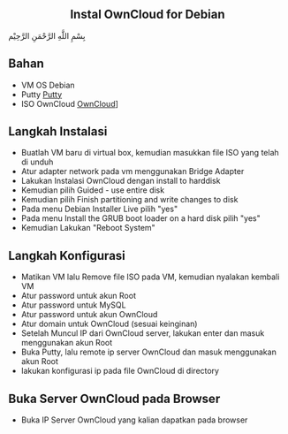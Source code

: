 <h2 align="center">Instal OwnCloud for Debian</h2>
بِسْمِ اللَّهِ الرَّحْمَنِ الرَّحِيْم

## Bahan
- VM OS Debian 
- Putty [Putty](https://putty.org/)
- ISO OwnCloud [OwnCloud](https://www.turnkeylinux.org/owncloud)]

## Langkah Instalasi
- Buatlah VM baru di virtual box, kemudian masukkan file ISO yang telah di unduh
- Atur adapter network pada vm menggunakan Bridge Adapter
- Lakukan Instalasi OwnCloud dengan install to harddisk
- Kemudian pilih Guided - use entire disk
- Kemudian pilih Finish partitioning and write changes to disk
- Pada menu Debian Installer Live pilih "yes"
- Pada menu Install the GRUB boot loader on a hard disk pilih "yes"
- Kemudian Lakukan "Reboot System"

## Langkah Konfigurasi
- Matikan VM lalu Remove file ISO pada VM, kemudian nyalakan kembali VM
- Atur password untuk akun Root
- Atur password untuk MySQL
- Atur password untuk akun OwnCloud
- Atur domain untuk OwnCloud (sesuai keinginan)
- Setelah Muncul IP dari OwnCloud server, lakukan enter dan masuk menggunakan akun Root
- Buka Putty, lalu remote ip server OwnCloud dan masuk menggunakan akun Root
- lakukan konfigurasi ip pada file OwnCloud di directory

## Buka Server OwnCloud pada Browser 
- Buka IP Server OwnCloud yang kalian dapatkan pada browser

